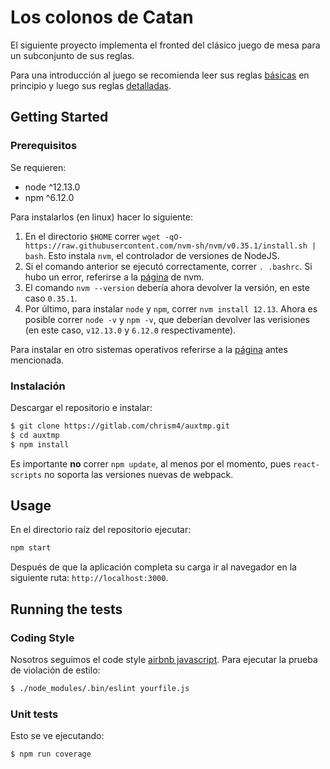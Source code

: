 # Los colonos de Catan
El siguiente proyecto implementa el fronted del clásico juego de mesa para un subconjunto de sus reglas.

Para una introducción al juego se recomienda  leer sus reglas [básicas] en principio y luego sus reglas [detalladas].

[básicas]: https://drive.google.com/file/d/1xAtBKKUcGGNYGmStsaMez-lXh7LsySiM/view
[detalladas]: https://drive.google.com/file/d/11sOYT_F_m4w6JRAGLTlwvNwMjfuMlXPN/view

## Getting Started

### Prerequisitos

Se requieren:

 * node ^12.13.0
 * npm ^6.12.0

Para instalarlos (en linux) hacer lo siguiente:
1. En el directorio `$HOME` correr `wget -qO- https://raw.githubusercontent.com/nvm-sh/nvm/v0.35.1/install.sh | bash`. Esto instala `nvm`, el controlador de versiones de NodeJS.
2. Si el comando anterior se ejecutó correctamente, correr `. .bashrc`. Si hubo un error, referirse a la [página] de nvm.
3. El comando `nvm --version` debería ahora devolver la versión, en este caso `0.35.1`.
4. Por último, para instalar `node` y `npm`, correr `nvm install 12.13`. Ahora es posible correr `node -v` y `npm -v`, que deberían devolver las verisiones (en este caso, `v12.13.0` y `6.12.0` respectivamente).

Para instalar en otro sistemas operativos referirse a la [página] antes mencionada.

[página]: https://github.com/nvm-sh/nvm#installation-and-update


### Instalación
Descargar el repositorio e instalar:
```bash
$ git clone https://gitlab.com/chrism4/auxtmp.git
$ cd auxtmp
$ npm install
```

Es importante **no** correr `npm update`, al menos por el momento, pues `react-scripts` no soporta las versiones nuevas de webpack.

## Usage

En el directorio raíz del repositorio ejecutar:
```bash
npm start
```
Después de que la aplicación completa su carga ir al navegador en la siguiente ruta: `http://localhost:3000`.


## Running the tests

### Coding Style

Nosotros seguimos el code style [airbnb javascript].
Para ejecutar la prueba de violación de estilo:

```bash
$ ./node_modules/.bin/eslint yourfile.js
```

[airbnb javascript]: https://github.com/airbnb/javascript

### Unit tests

Esto se ve ejecutando:

```bash
$ npm run coverage
```
